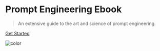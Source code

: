 # Prompt Engineering Ebook

> An extensive guide to the art and science of prompt engineering.

[Get Started](01-introduction/1.1-what-is-prompt-engineering.md)

<!-- background color -->
![color](#E9F5E9)
